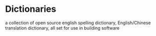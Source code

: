 # Dictionaries
a collection of open source english spelling dictionary, English/Chinese translation dictionary, all set for use in building software

